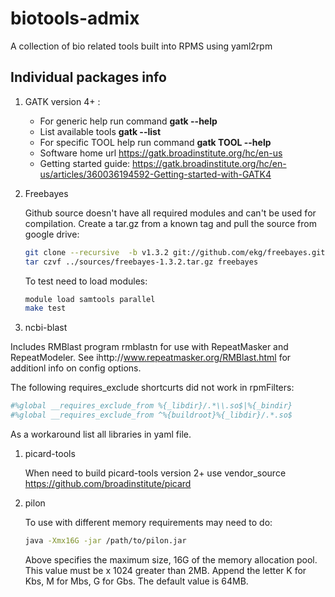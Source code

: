 # biotools-admix
A collection of bio related tools built into RPMS using yaml2rpm

## Individual packages info

1. GATK version 4+ :

   - For generic help run command **gatk --help**
   - List available tools **gatk --list**
   - For specific TOOL help run command **gatk TOOL --help**
   - Software home url https://gatk.broadinstitute.org/hc/en-us
   - Getting started guide: https://gatk.broadinstitute.org/hc/en-us/articles/360036194592-Getting-started-with-GATK4

1. Freebayes

   Github source doesn't have all required modules and can't 
   be used for compilation. Create a tar.gz from a known tag
   and pull the source from google drive:

   ```bash
   git clone --recursive  -b v1.3.2 git://github.com/ekg/freebayes.git
   tar czvf ../sources/freebayes-1.3.2.tar.gz freebayes
   ```
   To test need to load modules:

   ```bash
   module load samtools parallel 
   make test
   ```

1. ncbi-blast

  Includes RMBlast program rmblastn for use with RepeatMasker and RepeatModeler.
  See ihttp://www.repeatmasker.org/RMBlast.html for additionl info on config options.

  The following requires_exclude shortcurts did not work in rpmFilters:

  ```bash
  #%global __requires_exclude_from %{_libdir}/.*\\.so$|%{_bindir}
  #%global __requires_exclude_from ^%{buildroot}%{_libdir}/.*.so$
  ```
  As a workaround list all libraries in yaml file.

1. picard-tools

   When need to build picard-tools version 2+ use vendor_source https://github.com/broadinstitute/picard

1. pilon

   To use with different memory requirements may need to do: 

   ```bash
   java -Xmx16G -jar /path/to/pilon.jar
   ```

   Above specifies the maximum size, 16G of the memory allocation pool.
   This value must be x 1024 greater than 2MB. Append the letter K for Kbs, M for Mbs, G for Gbs.
   The default value is 64MB. 

